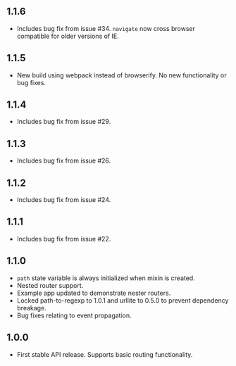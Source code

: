 ## 1.1.6

* Includes bug fix from issue #34. `navigate` now cross browser compatible for older versions of IE.

## 1.1.5

* New build using webpack instead of browserify. No new functionality or bug fixes.

## 1.1.4

* Includes bug fix from issue #29.

## 1.1.3

* Includes bug fix from issue #26.

## 1.1.2

* Includes bug fix from issue #24.

## 1.1.1

* Includes bug fix from issue #22.

## 1.1.0

* `path` state variable is always initialized when mixin is created.
* Nested router support.
* Example app updated to demonstrate nester routers.
* Locked path-to-regexp to 1.0.1 and urllite to 0.5.0 to prevent dependency breakage.
* Bug fixes relating to event propagation.

## 1.0.0

* First stable API release. Supports basic routing functionality.

